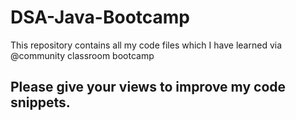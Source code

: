 # DSA-Java-Bootcamp
This repository contains all my code files which I have learned via @community classroom bootcamp
## Please give your views to improve my code snippets.
